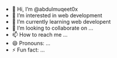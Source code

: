 - 👋 Hi, I’m @abdulmuqeet0x
- 👀 I’m interested in web development 
- 🌱 I’m currently learning web developent 
- 💞️ I’m looking to collaborate on ...
- 📫 How to reach me ...
- 😄 Pronouns: ...
- ⚡ Fun fact: ...

<!---
abdulmuqeet0x/abdulmuqeet0x is a ✨ special ✨ repository because its `README.md` (this file) appears on your GitHub profile.
You can click the Preview link to take a look at your changes.
--->
